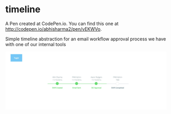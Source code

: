 # timeline

A Pen created at CodePen.io. You can find this one at http://codepen.io/abhisharma2/pen/vEKWVo.

 Simple timeline abstraction for an email workflow approval process we have with one of our internal tools

![](images/QQ20170626-143019@2x.jpg)
